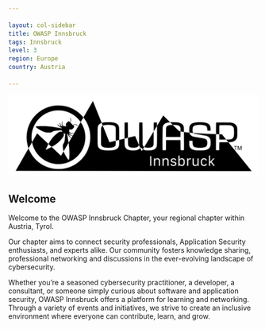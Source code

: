 ```yaml
---

layout: col-sidebar
title: OWASP Innsbruck
tags: Innsbruck
level: 3
region: Europe
country: Austria

---
```


![logo](img/Owasp_Tirol_Logo%20Berge.jpg)

## Welcome

Welcome to the OWASP Innsbruck Chapter, your regional chapter within Austria, Tyrol.

Our chapter aims to connect security professionals, Application Security enthusiasts, and experts alike. Our community fosters knowledge sharing, professional networking and discussions in the ever-evolving landscape of cybersecurity.

Whether you’re a seasoned cybersecurity practitioner, a developer, a consultant, or someone simply curious about software and application security, OWASP Innsbruck offers a platform for learning and networking. Through a variety of events and initiatives, we strive to create an inclusive environment where everyone can contribute, learn, and grow.
